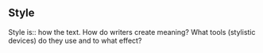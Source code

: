 
## Style

Style is:: how the text. How do writers create meaning? What tools (stylistic devices) do they use and to what effect?